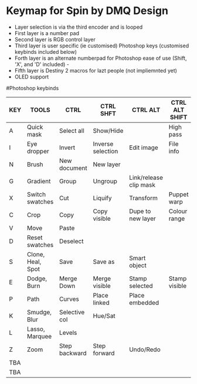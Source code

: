 # Keymap for Spin by DMQ Design

* Layer selection is via the third encoder and is looped
* First layer is a number pad
* Second layer is RGB control layer
* Third layer is user specific (ie customised) Photoshop keys (customised keybinds included below)
* Forth layer is an alternate numberpad for Photoshop ease of use (Shift, 'X', and 'D' included) - 
* Fifth layer is Destiny 2 macros for lazt people (not impliemnted yet)
* OLED support

#Photoshop keybinds

KEY	|	TOOLS				|	CTRL			|	CTRL SHFT			|	CTRL ALT				|	CTRL ALT SHIFT	|	ALT SHIFT/MODE
---	|	------------------	|	--------------	|	------------------	|	---------------------	|	--------------	|	--------------
A 	|	Quick mask			|	Select all		|	Show/Hide 			|							|	High pass		|	
I 	|	Eye dropper			| 	Invert			|	Inverse selection	|	Edit image				|	File info		|
N 	|	Brush				|	New document	|	New layer			|							|					|	Normal
G 	|	Gradient			|	Group			|	Ungroup				|	Link/release clip mask	|					|
X 	|	Switch swatches 	|	Cut				|	Liquify				|	Transform				|	Puppet warp		|
C 	|	Crop				|	Copy			|	Copy visible		|	Dupe to new layer		|	Colour range	|	Colour
V 	|	Move 				|	Paste			|						|							|					|
D 	|	Reset swatches		|	Deselect		|						|							|					|
S	|	Clone, Heal, Spot 	|	Save			|	Save as				|	Smart object			|					|	Screen
E 	|	Dodge, Burn 		|	Merge Down		|	Merge visible		|	Stamp selected 			|	Stamp visible	|	Difference
P 	|	Path 				|	Curves			|	Place linked		|	Place embedded			|					|	Passthrough
K 	|	Smudge, Blur 		|	Selective col	|	Hue/Sat				|							|					|	Darken
L 	|	Lasso, Marquee 		|	Levels 			|						|							|					|	Luminosity
Z 	|	Zoom 				|	Step backward	|	Step forward 		|	Undo/Redo				|					|
TBA	|						|					|						|							|					|	Overlay
TBA	|						|					|						|							|					|	Soft light